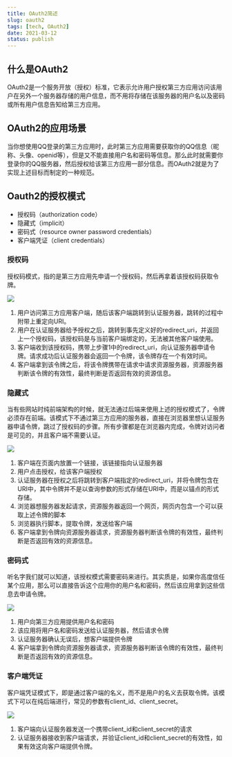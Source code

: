 ```yaml
---
title: OAuth2简述
slug: oauth2
tags: [tech, OAuth2]
date: 2021-03-12
status: publish
---
```

## 什么是OAuth2

OAuth2是一个服务开放（授权）标准，它表示允许用户授权第三方应用访问该用户在另外一个服务器存储的用户信息，而不用将存储在该服务器的用户名以及密码或所有用户信息告知给第三方应用。

## OAuth2的应用场景

当你想使用QQ登录的第三方应用时，此时第三方应用需要获取你的QQ信息（昵称、头像、openid等），但是又不能直接用户名和密码等信息。那么此时就需要你登录你的QQ服务器，然后授权给该第三方应用一部分信息。而OAuth2就是为了实现上述目标而制定的一种规范。

## Oauth2的授权模式

- 授权码（authorization code）
- 隐藏式（implicit）
- 密码式（resource owner password credentials）
- 客户端凭证（client credentials）

### 授权码

授权码模式，指的是第三方应用先申请一个授权码，然后再拿着该授权码获取令牌。

![](/media/editor/v2-ba94a5f1e17b74e8cb8176620997ac27_720w_20210312134440865081.jpg)

1. 用户访问第三方应用客户端，随后该客户端跳转到认证服务器，跳转的过程中附带上重定向URI。
2. 用户在认证服务器给予授权之后，跳转到事先定义好的redirect_uri，并返回上一个授权码，该授权码是与当前客户端绑定的，无法被其他客户端使用。
3. 客户端收到该授权码，携带上步骤1中的redirect_uri，向认证服务器申请令牌。请求成功后认证服务器会返回一个令牌，该令牌存在一个有效时间。
4. 客户端拿到该令牌之后，将该令牌携带在请求中请求资源服务器，资源服务器判断该令牌的有效性，最终判断是否返回有效的资源信息。

### 隐藏式

当有些网站时纯前端架构的时候，就无法通过后端来使用上述的授权模式了，令牌必须存在前端。该模式下不通过第三方应用的服务器，直接在浏览器里想认证服务器申请令牌，跳过了授权码的步骤。所有步骤都是在浏览器内完成，令牌对访问者是可见的，并且客户端不需要认证。

![](/media/editor/15209061-2d1bb6aa3925ca0d_20210312134459743467.webp)

1. 客户端在页面内放置一个链接，该链接指向认证服务器
2. 用户点击授权，给该客户端授权
3. 认证服务器在授权之后将跳转到客户端指定的redirect_uri，并将令牌包含在URI中，其中令牌并不是以查询参数的形式存储在URI中，而是以锚点的形式存储。
4. 浏览器想服务器发起请求，资源服务器返回一个网页，网页内包含一个可以获取上述令牌的脚本
5. 浏览器执行脚本，提取令牌，发送给客户端
6. 客户端拿到令牌向资源服务器请求，资源服务器判断该令牌的有效性，最终判断是否返回有效的资源信息。

### 密码式

听名字我们就可以知道，该授权模式需要密码来进行。其实质是，如果你高度信任某个应用，那么可以直接告诉这个应用你的用户名和密码，然后该应用拿到这些信息去申请令牌。

![](/media/editor/15209061-38d92855ebb979d1_20210312134513088188.webp)

1. 用户向第三方应用提供用户名和密码
2. 该应用将用户名和密码发送给认证服务器，然后请求令牌
3. 认证服务器确认无误后，想客户端提供令牌
4. 客户端拿到令牌向资源服务器请求，资源服务器判断该令牌的有效性，最终判断是否返回有效的资源信息。

### 客户端凭证

客户端凭证模式下，即是通过客户端的名义，而不是用户的名义去获取令牌。该模式下可以在纯后端进行，常见的参数有client_id、client_secret。

![](/media/editor/15209061-193021c225466558_20210312134535387332.webp)

1. 客户端向认证服务器发送一个携带client_id和client_secret的请求
2. 认证服务器接收到客户端请求，并验证client_id和client_secret的有效性，如果有效这向客户端提供令牌。